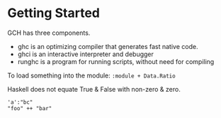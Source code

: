 # Getting Started

GCH has three components.
- ghc is an optimizing compiler that generates fast native code.
- ghci is an interactive interpreter and debugger
- runghc is a program for running scripts, without need for compiling

To load something into the module: `:module + Data.Ratio`

Haskell does not equate True & False with non-zero & zero.

```
'a':"bc"
"foo" ++ "bar"
```
